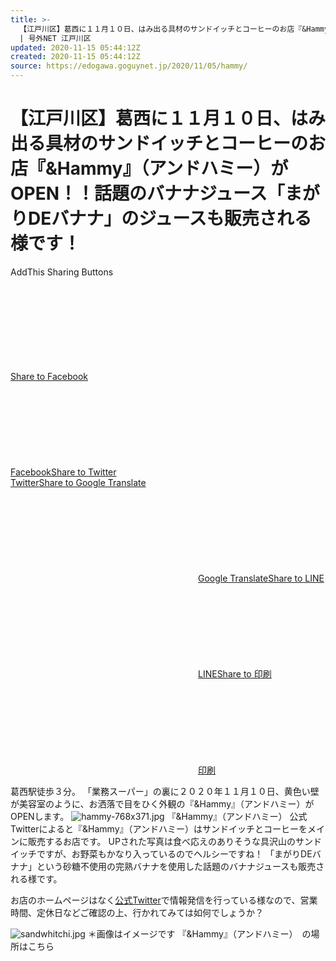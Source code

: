 ```yaml
---
title: >-
  【江戸川区】葛西に１１月１０日、はみ出る具材のサンドイッチとコーヒーのお店『&Hammy』（アンドハミー）がOPEN！！話題のバナナジュース「まがりDEバナナ」のジュースも販売される様です！
  | 号外NET 江戸川区
updated: 2020-11-15 05:44:12Z
created: 2020-11-15 05:44:12Z
source: https://edogawa.goguynet.jp/2020/11/05/hammy/
---
```


# 【江戸川区】葛西に１１月１０日、はみ出る具材のサンドイッチとコーヒーのお店『&Hammy』（アンドハミー）がOPEN！！話題のバナナジュース「まがりDEバナナ」のジュースも販売される様です！

AddThis Sharing Buttons

[Share to Facebook![](data:image/svg+xml,%3csvg%20xmlns='http://www.w3.org/2000/svg'%3e%3ctitle%20id='at-svg-facebook-1'%3eFacebook%3c/title%3e%3c/svg%3e)Facebook]()[Share to Twitter![](data:image/svg+xml,%3csvg%20xmlns='http://www.w3.org/2000/svg'%3e%3ctitle%20id='at-svg-twitter-2'%3eTwitter%3c/title%3e%3c/svg%3e)Twitter]()[Share to Google Translate![](data:image/svg+xml,%3csvg%20xmlns='http://www.w3.org/2000/svg'%3e%3ctitle%20id='at-svg-googletranslate-3'%3eGoogle%20Translate%3c/title%3e%3c/svg%3e)Google Translate]()[Share to LINE![](data:image/svg+xml,%3csvg%20xmlns='http://www.w3.org/2000/svg'%3e%3ctitle%20id='at-svg-lineme-4'%3eLINE%3c/title%3e%3c/svg%3e)LINE]()[Share to 印刷![](data:image/svg+xml,%3csvg%20xmlns='http://www.w3.org/2000/svg'%3e%3ctitle%20id='at-svg-print-5'%3ePrint%3c/title%3e%3c/svg%3e)印刷]()

葛西駅徒歩３分。
「業務スーパー」の裏に２０２０年１１月１０日、黄色い壁が美容室のように、お洒落で目をひく外観の『&Hammy』（アンドハミー）がOPENします。
![hammy-768x371.jpg](../_resources/hammy-768x371.jpg)
『&Hammy』（アンドハミー）
公式Twitterによると『&Hammy』（アンドハミー）はサンドイッチとコーヒーをメインに販売するお店です。
UPされた写真は食べ応えのありそうな具沢山のサンドイッチですが、お野菜もかなり入っているのでヘルシーですね！
「まがりDEバナナ」という砂糖不使用の完熟バナナを使用した話題のバナナジュースも販売される様です。

お店のホームページはなく[公式Twitter](https://twitter.com/yuit90996179)で情報発信を行っている様なので、営業時間、定休日などご確認の上、行かれてみては如何でしょうか？

![sandwhitchi.jpg](../_resources/sandwhitchi.jpg)
＊画像はイメージです
『&Hammy』（アンドハミー）　の場所はこちら